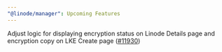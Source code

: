 ```yaml
---
"@linode/manager": Upcoming Features
---
```


Adjust logic for displaying encryption status on Linode Details page and encryption copy on LKE Create page ([#11930](https://github.com/linode/manager/pull/11930))
